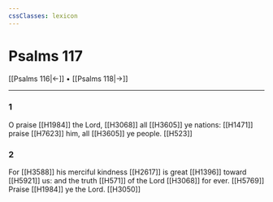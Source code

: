 ```yaml
---
cssClasses: lexicon
---
```

# Psalms 117

[[Psalms 116|←]] • [[Psalms 118|→]]

---

### 1
O praise [[H1984]] the Lord, [[H3068]] all [[H3605]] ye nations: [[H1471]] praise [[H7623]] him, all [[H3605]] ye people. [[H523]]

### 2
For [[H3588]] his merciful kindness [[H2617]] is great [[H1396]] toward [[H5921]] us: and the truth [[H571]] of the Lord [[H3068]] for ever. [[H5769]] Praise [[H1984]] ye the Lord. [[H3050]]